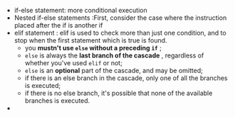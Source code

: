* if-else statement: more conditional execution
* Nested if-else statements :First, consider the case where the instruction placed after the if is another if
* elif statement : elif is used to check more than just one condition, and to stop when the first statement which is true is found.
  * you  **mustn't use `else` without a preceding `if`** ;
  * `else` is always the  **last branch of the cascade** , regardless of whether you've used `elif` or not;
  * `else` is an **optional** part of the cascade, and may be omitted;
  * if there is an else branch in the cascade, only one of all the branches is executed;
  * if there is no else branch, it's possible that none of the available branches is executed.
*
